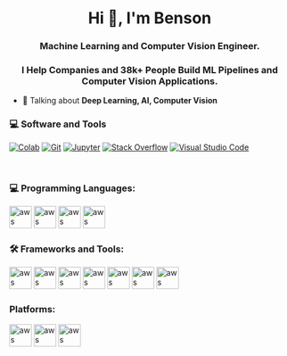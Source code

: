 <h1 align="center">Hi 👋, I'm Benson</h1>
<h3 align="center">Machine Learning and Computer Vision Engineer.</h3>
<h3 align="center">I Help Companies and 38k+ People Build ML Pipelines and Computer Vision Applications.</h3>

- 💬 Talking about **Deep Learning, AI, Computer Vision**

### 💻 Software and Tools

<p>
    <a href="https://github.com/Bouaskaoun"><img alt="Colab" src="https://img.shields.io/badge/Colab-00b56a.svg?logo=google-colab&logoColor=white"></a>
    <a href="https://github.com/Bouaskaoun"><img alt="Git" src="https://img.shields.io/badge/Git%20-%23F05033.svg?logo=git&logoColor=white"></a>
    <a href="https://github.com/Bouaskaoun"><img alt="Jupyter" src="https://img.shields.io/badge/Jupyter%20-%23F37626.svg?logo=Jupyter&logoColor=white"></a>
    <a href="https://github.com/Bouaskaoun"><img alt="Stack Overflow" src="https://img.shields.io/badge/-Stack%20Overflow-FE7A16?logo=stack-overflow&logoColor=white"></a>
    <a href="https://github.com/Bouaskaoun"><img alt="Visual Studio Code" src="https://img.shields.io/badge/Visual%20Studio%20Code-0078d7.svg?logo=visual-studio-code&logoColor=white"></a>
</p>
</br>

### 💻 Programming Languages:
<p align="left">
  <img src="https://www.vectorlogo.zone/logos/python/python-icon.svg" alt="aws" width="40" height="40"/> 
  <img src="https://www.vectorlogo.zone/logos/r-project/r-project-official.svg" alt="aws" width="40" height="40"/> 
  <img src="https://www.vectorlogo.zone/logos/nodejs/nodejs-icon.svg" alt="aws" width="40" height="40"/>
  <img src="https://www.vectorlogo.zone/logos/reactjs/reactjs-icon.svg" alt="aws" width="40" height="40"/>
    
### 🛠 Frameworks and Tools:
<p align="left">
  <img src="https://www.vectorlogo.zone/logos/pytorch/pytorch-icon.svg" alt="aws" width="40" height="40"/> 
  <img src="https://www.vectorlogo.zone/logos/tensorflow/tensorflow-icon.svg" alt="aws" width="40" height="40"/> 
  <img src="https://www.vectorlogo.zone/logos/git-scm/git-scm-icon.svg" alt="aws" width="40" height="40"/> 
  <img src="https://www.vectorlogo.zone/logos/jupyter/jupyter-icon.svg" alt="aws" width="40" height="40"/> 
  <img src="https://www.vectorlogo.zone/logos/visualstudio_code/visualstudio_code-icon.svg" alt="aws" width="40" height="40"/> 
  <img src="https://www.vectorlogo.zone/logos/docker/docker-icon.svg" alt="aws" width="40" height="40"/> 
  <img src="https://www.vectorlogo.zone/logos/kubernetes/kubernetes-icon.svg" alt="aws" width="40" height="40"/> 
      
<h3 align="left">Platforms:</h3>
<p align="left">
 <img src="https://www.vectorlogo.zone/logos/microsoft_azure/microsoft_azure-icon.svg" alt="aws" width="40" height="40"/> 
 <img src="https://www.vectorlogo.zone/logos/raspberrypi/raspberrypi-icon.svg" alt="aws" width="40" height="40"/> 
 <img src="https://www.vectorlogo.zone/logos/linux/linux-icon.svg" alt="aws" width="40" height="40"/> 
